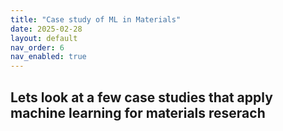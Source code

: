```yaml
---
title: "Case study of ML in Materials"
date: 2025-02-28
layout: default
nav_order: 6
nav_enabled: true
---
```


## Lets look at a few case studies that apply machine learning for materials reserach